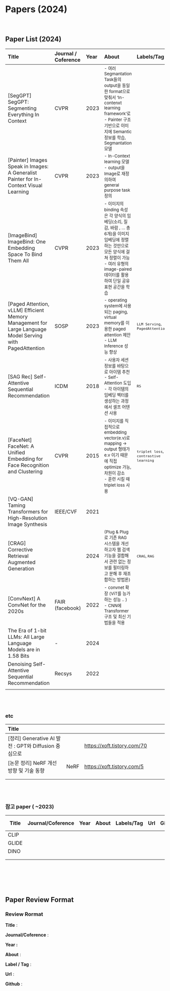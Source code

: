 # Papers (2024)

</br>

## Paper List (2024)
|                                                   Title                                                  	| Journal / Coference  	| Year 	|                                                                                                                                                                   About                                                                                                                                                                  	|             Labels/Tag             	| Read / Review 	|
|:--------------------------------------------------------------------------------	|:--------	|:----	|:---------------------------------	|:----	|:----	|
| [SegGPT] SegGPT: Segmenting Everything In Context | CVPR  | 2023 	|<sup> - 여러 Segmantation Task들의 output을 동일한 format으로 맞춰서  ‘In-contenxt learning framework’로<br>- Painter 구조 기반으로 이미지에 Semantic 정보를 학습, Segmantation 모델</sup> |    |   |
| [Painter] Images Speak in Images: A Generalist Painter for In-Context Visual Learning | CVPR  | 2023  |<sup> - In-Context learning 모델<br>- output을 Image로 재정의하여 general purpose task 정의 </sup>	| <sup> </sup>|   |
| [ImageBind] ImageBind: One Embedding Space To Bind Them All   | CVPR  | 2023 	|<sup> - 이미지의 binding 속성은 각 양식의 임베딩(소리, 질감, 바람 , … 총 6개)을 이미지 임베딩에 정렬하는 것만으로 모든 양식에 걸쳐 정렬이 가능<br>- 여러 유형의 image-paired 데이터를 활용하여 단일 공유 표현 공간을 학습 	|<sup>   </sup>|   |
| [Paged Attention, vLLM] Efficient Memory Management for Large Language Model Serving with PagedAttention 	| SOSP  | 2023 	|<sup> - operating system에 사용되는 paging, virtual memory를 이용한 paged attention 제안<br>- LLM Inference 성능 향상  </sup>| <sup> `LLM Serving`, `PagedAttention` </sup> |   |
| [SAG Rec] Self-Attentive Sequential Recommendation    | ICDM                 	| 2018 	|<sup> - 사용자 세션 정보를 바탕으로 아이템 추천<br>- Self-Attention 도입<br>- 각 아이템의 임베딩 벡터를 생성하는 과정에서 셀프 어텐션 사용</sup>  |<sup> `RS` </sup>    |   |
| [FaceNet] FaceNet: A Unified Embedding for Face Recognition and Clustering    | CVPR  | 2015  |<sup> - 이미지를 직접적으로 embedding vector(e.v)로 mapping → output 형태가 e.v 이기 때문에 직접 optimize 가능, 차원이 감소<br>- 훈련 시킬 때 triplet loss 사용 </sup>| <sup> `triplet loss`, `contrastive learning` </sup> |   |
| [VQ-GAN] Taming Transformers for High-Resolution Image Synthesis  | IEEE/CVF  | 2021  | <sup> </sup> |   |  |
| [CRAG] Corrective Retrieval Augmented Generation  |   | 2024  | <sup> (Plug & Plug 로 기존 RAG 시스템을 개선하고자 웹 검색 기능을 결합해서 관련 없는 정보를 필터링하고 분해 후 재조합하는 방법론) </sup>| <sup> `CRAG`, `RAG` </sup> |   |   
| [ConvNext] A ConvNet for the 2020s    | FAIR <br>(facebook)   | 2022 	| <sup> - convnet 확장 (ViT를 능가하는 성능 .. )<br>- CNN에 Transformer 구조 및 최신 기법들을 적용  </sup>  |   |   |   
| The Era of 1-bit LLMs: All Large Language Models are in 1.58 Bits | -  | 2024 	| <sup>   </sup> | <sup> </sup> |   |
| Denoising Self-Attentive Sequential Recommendation    | Recsys    | 2022 	|<sup>   </sup> | <sup> </sup> |   |
|   |   |   | <sup>   </sup>| <sup> </sup> |   |

</br>
</br>

### etc
|                         Title                        	|      	|                             	|   	|   	|   	|
|:----------------------------------------------------	|:----	|:---------------------------	|:-	|:-	|:- |
| [정리] Generative AI 발전 : GPT와 Diffusion 중심으로 	|      	| https://xoft.tistory.com/70 	|   	|   	|   	|
| [논문 정리] NeRF 개선 방향 및 기술 동향              	| NeRF 	| https://xoft.tistory.com/5  	|   	|   	|   	|
|                                                      	|      	|                             	|   	|   	|   	|
|                                                      	|      	|                             	|   	|   	|   	|

</br>
</br>


### 참고 paper ( ~2023)

| Title | Journal/Coference  | Year | About | Labels/Tag | Url | Github/Code | Read/Review Done |
| --- | --- | --- | --- | --- | --- | --- | --- |
| CLIP |  |  |  |  |  |  |  |
| GLIDE |  |  |  |  |  |  |  |
| DINO |  |  |  |  |  |  |  |
|  |  |  |  |  |  |  |  |
|  |  |  |  |  |  |  |  |


</br>
</br>
</br>
</br>

## Paper Review Format

### **Review Rormat**

**Title** :  

**Journal/Coference** :   

**Year :**   

**About** : 

**Label / Tag** :  

**Url** :

**Github** : 
